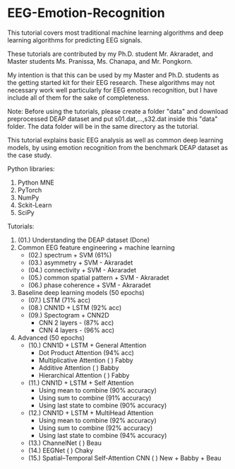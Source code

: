 # EEG-Emotion-Recognition

This tutorial covers most traditional machine learning algorithms and deep learning algorithms for predicting EEG signals.  

These tutorials are contributed by my Ph.D. student Mr. Akraradet, and Master students Ms. Pranissa, Ms. Chanapa, and Mr. Pongkorn.

My intention is that this can be used by my Master and Ph.D. students as the getting started kit for their EEG research.   These algorithms may not necessary work well particularly for EEG emotion recognition, but I have include all of them for the sake of completeness.

Note: Before using the tutorials, please create a folder "data" and download preprocessed DEAP dataset and put s01.dat,...,s32.dat inside this "data" folder.  The data folder will be in the same directory as the tutorial.

This tutorial explains basic EEG analysis as well as common deep learning models, by using emotion recognition from the benchmark DEAP dataset as the case study.

Python libraries:
1. Python MNE
2. PyTorch
3. NumPy
4. Sckit-Learn
5. SciPy

Tutorials:
1. (01.) Understanding the DEAP dataset (Done)
2. Common EEG feature engineering + machine learning
   - (02.) spectrum + SVM (61%)
   - (03.) asymmetry + SVM - Akraradet
   - (04.) connectivity + SVM - Akraradet
   - (05.) common spatial pattern + SVM - Akraradet
   - (06.) phase coherence + SVM - Akraradet
3. Baseline deep learning models (50 epochs)
   - (07.) LSTM (71% acc)
   - (08.) CNN1D + LSTM (92% acc)
   - (09.) Spectogram + CNN2D 
     - CNN 2 layers - (87% acc)
     - CNN 4 layers - (96% acc)
4. Advanced (50 epochs)
   - (10.) CNN1D + LSTM + General Attention 
     - Dot Product Attention (94% acc)
     - Multiplicative Attention (  ) Fabby
     - Additive Attention (  ) Babby
     - Hierarchical Attention (  ) Fabby
   - (11.) CNN1D + LSTM + Self Attention
     - Using mean to combine (90% accuracy)
     - Using sum to combine (91% accuracy)
     - Using last state to combine (90% accuracy)
   - (12.) CNN1D + LSTM + MultiHead Attention 
     - Using mean to combine (92% accuracy)
     - Using sum to combine (92% accuracy)
     - Using last state to combine (94% accuracy)
   - (13.) ChannelNet ( ) Beau
   - (14.) EEGNet ( ) Chaky
   - (15.) Spatial–Temporal Self-Attention CNN ( ) New + Babby + Beau
   
